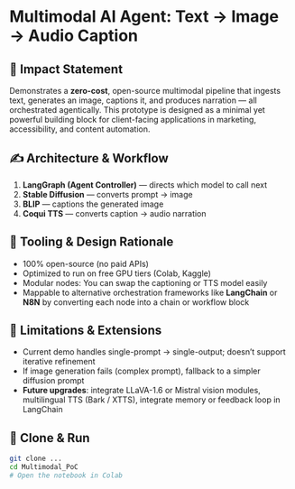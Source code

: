 # Multimodal AI Agent: Text → Image → Audio Caption

## 🚀 Impact Statement  
Demonstrates a **zero-cost**, open-source multimodal pipeline that ingests text, generates an image, captions it, and produces narration — all orchestrated agentically. This prototype is designed as a minimal yet powerful building block for client-facing applications in marketing, accessibility, and content automation.

## ✍️ Architecture & Workflow  
1. **LangGraph (Agent Controller)** — directs which model to call next  
2. **Stable Diffusion** — converts prompt → image  
3. **BLIP** — captions the generated image  
4. **Coqui TTS** — converts caption → audio narration  


## 🔧 Tooling & Design Rationale  
- 100% open-source (no paid APIs)  
- Optimized to run on free GPU tiers (Colab, Kaggle)  
- Modular nodes: You can swap the captioning or TTS model easily  
- Mappable to alternative orchestration frameworks like **LangChain** or **N8N** by converting each node into a chain or workflow block

## 🧩 Limitations & Extensions  
- Current demo handles single-prompt → single-output; doesn’t support iterative refinement  
- If image generation fails (complex prompt), fallback to a simpler diffusion prompt  
- **Future upgrades**: integrate LLaVA-1.6 or Mistral vision modules, multilingual TTS (Bark / XTTS), integrate memory or feedback loop in LangChain

## 🧾 Clone & Run  
```bash
git clone ...
cd Multimodal_PoC
# Open the notebook in Colab
